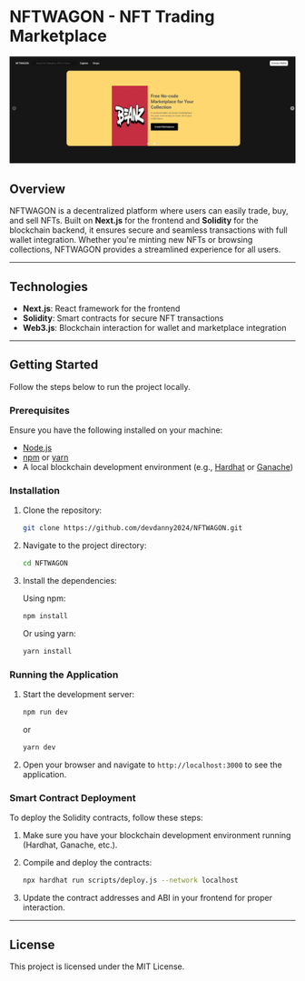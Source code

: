 # NFTWAGON - NFT Trading Marketplace

![Project Image](public/project-image.png)

## Overview

NFTWAGON is a decentralized platform where users can easily trade, buy, and sell NFTs. Built on **Next.js** for the frontend and **Solidity** for the blockchain backend, it ensures secure and seamless transactions with full wallet integration. Whether you're minting new NFTs or browsing collections, NFTWAGON provides a streamlined experience for all users.

---

## Technologies

- **Next.js**: React framework for the frontend
- **Solidity**: Smart contracts for secure NFT transactions
- **Web3.js**: Blockchain interaction for wallet and marketplace integration

---

## Getting Started

Follow the steps below to run the project locally.

### Prerequisites

Ensure you have the following installed on your machine:

- [Node.js](https://nodejs.org/)
- [npm](https://www.npmjs.com/) or [yarn](https://yarnpkg.com/)
- A local blockchain development environment (e.g., [Hardhat](https://hardhat.org/) or [Ganache](https://www.trufflesuite.com/ganache))

### Installation

1. Clone the repository:

    ```bash
    git clone https://github.com/devdanny2024/NFTWAGON.git
    ```

2. Navigate to the project directory:

    ```bash
    cd NFTWAGON
    ```

3. Install the dependencies:

    Using npm:
    ```bash
    npm install
    ```

    Or using yarn:
    ```bash
    yarn install
    ```

### Running the Application

1. Start the development server:

    ```bash
    npm run dev
    ```

    or

    ```bash
    yarn dev
    ```

2. Open your browser and navigate to `http://localhost:3000` to see the application.

### Smart Contract Deployment

To deploy the Solidity contracts, follow these steps:

1. Make sure you have your blockchain development environment running (Hardhat, Ganache, etc.).
   
2. Compile and deploy the contracts:

    ```bash
    npx hardhat run scripts/deploy.js --network localhost
    ```

3. Update the contract addresses and ABI in your frontend for proper interaction.

---

## License

This project is licensed under the MIT License.
